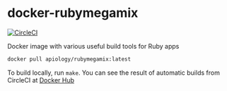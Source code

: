 # docker-rubymegamix

[![CircleCI](https://circleci.com/gh/apiology/docker-rubymegamix.svg?style=svg)](https://circleci.com/gh/apiology/docker-rubymegamix)

Docker image with various useful build tools for Ruby apps

```sh
docker pull apiology/rubymegamix:latest
```

To build locally, run `make`.  You can see the result of automatic
builds from CircleCI at
[Docker Hub](https://hub.docker.com/repository/docker/apiology/rubymegamix)
